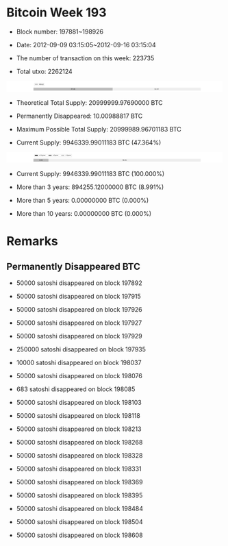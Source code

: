 # Bitcoin Week 193

- Block number: 197881~198926

- Date: 2012-09-09 03:15:05~2012-09-16 03:15:04

- The number of transaction on this week: 223735

- Total utxo: 2262124

![](../images/mined_week193.png)

- Theoretical Total Supply: 20999999.97690000 BTC

- Permanently Disappeared: 10.00988817 BTC

- Maximum Possible Total Supply: 20999989.96701183 BTC

- Current Supply: 9946339.99011183 BTC (47.364%)

![](../images/year_week193.png)


- Current Supply: 9946339.99011183 BTC (100.000%)

- More than 3 years: 894255.12000000 BTC (8.991%)

- More than 5 years: 0.00000000 BTC (0.000%)

- More than 10 years: 0.00000000 BTC (0.000%)

# Remarks

## Permanently Disappeared BTC

- 50000 satoshi disappeared on block 197892

- 50000 satoshi disappeared on block 197915

- 50000 satoshi disappeared on block 197926

- 50000 satoshi disappeared on block 197927

- 50000 satoshi disappeared on block 197929

- 250000 satoshi disappeared on block 197935

- 10000 satoshi disappeared on block 198037

- 50000 satoshi disappeared on block 198076

- 683 satoshi disappeared on block 198085

- 50000 satoshi disappeared on block 198103

- 50000 satoshi disappeared on block 198118

- 50000 satoshi disappeared on block 198213

- 50000 satoshi disappeared on block 198268

- 50000 satoshi disappeared on block 198328

- 50000 satoshi disappeared on block 198331

- 50000 satoshi disappeared on block 198369

- 50000 satoshi disappeared on block 198395

- 50000 satoshi disappeared on block 198484

- 50000 satoshi disappeared on block 198504

- 50000 satoshi disappeared on block 198608

